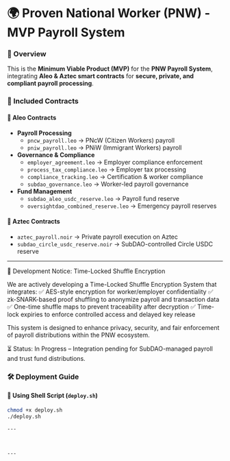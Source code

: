 # 🌍 Proven National Worker (PNW) - MVP Payroll System

### **🚀 Overview**
This is the **Minimum Viable Product (MVP)** for the **PNW Payroll System**, integrating **Aleo & Aztec smart contracts** for **secure, private, and compliant payroll processing**.

### **📜 Included Contracts**
#### **🔹 Aleo Contracts**
- **Payroll Processing**
  - `pncw_payroll.leo` → PNcW (Citizen Workers) payroll
  - `pniw_payroll.leo` → PNiW (Immigrant Workers) payroll
- **Governance & Compliance**
  - `employer_agreement.leo` → Employer compliance enforcement
  - `process_tax_compliance.leo` → Employer tax processing
  - `compliance_tracking.leo` → Certification & worker compliance
  - `subdao_governance.leo` → Worker-led payroll governance
- **Fund Management**
  - `subdao_aleo_usdc_reserve.leo` → Payroll fund reserve
  - `oversightdao_combined_reserve.leo` → Emergency payroll reserves

#### **🔹 Aztec Contracts**
- `aztec_payroll.noir` → Private payroll execution on Aztec
- `subdao_circle_usdc_reserve.noir` → SubDAO-controlled Circle USDC reserve

---

📢 Development Notice: Time-Locked Shuffle Encryption

We are actively developing a Time-Locked Shuffle Encryption System that integrates:
✅ AES-style encryption for worker/employer confidentiality
✅ zk-SNARK-based proof shuffling to anonymize payroll and transaction data
✅ One-time shuffle maps to prevent traceability after decryption
✅ Time-lock expiries to enforce controlled access and delayed key release

This system is designed to enhance privacy, security, and fair enforcement of payroll distributions within the PNW ecosystem.

⏳ Status: In Progress – Integration pending for SubDAO-managed payroll and trust fund distributions.


### **🛠 Deployment Guide**
#### **🔹 Using Shell Script (`deploy.sh`)**
```sh
chmod +x deploy.sh
./deploy.sh

---



---

